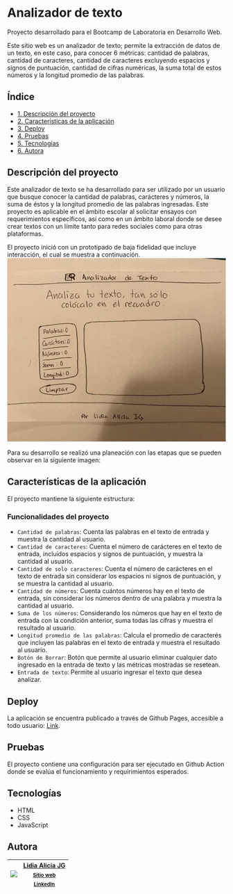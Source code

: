 # Analizador de texto

Proyecto desarrollado para el Bootcamp de Laboratoria en Desarrollo Web.

Este sitio web es un analizador de texto; permite la extracción de datos de un texto, en este caso, para conocer 6 métricas: cantidad de palabras, cantidad de caracteres, cantidad de caracteres excluyendo espacios y signos de puntuación, cantidad de cifras numéricas, la suma total de estos números y la longitud promedio de las palabras.

## Índice

* [1. Descripción del proyecto](#descripción-del-proyecto)
* [2. Características de la aplicación](#características-de-la-aplicación)
* [3. Deploy](#deploy)
* [4. Pruebas](#pruebas)
* [5. Tecnologías](#tecnologías)
* [6. Autora](#autora)

## Descripción del proyecto
Este analizador de texto se ha desarrollado para ser utilizado por un usuario que busque conocer la cantidad de palabras, carácteres y números, la suma de éstos y la longitud promedio de las palabras ingresadas. Este proyecto es aplicable en el ámbito escolar al solicitar ensayos con requerimientos específicos, así como en un ámbito laboral donde se desee crear textos con un límite tanto para redes sociales como para otras plataformas.

El proyecto inició con un prototipado de baja fidelidad que incluye interacción, el cual se muestra a continuación.
![Esquema del prototipado de baja resolución](https://github.com/LidiaAliciaJG/Laboratoria_text-analyzer/blob/691465a83b31f248df74e41e658b474e14e10464/Prototipo.gif)

Para su desarrollo se realizó una planeación con las etapas que se pueden observar en la siguiente imagen:


## Características de la aplicación
El proyecto mantiene la siguiente estructura:


### Funcionalidades del proyecto
- `Cantidad de palabras`: Cuenta las palabras en el texto de entrada y muestra la cantidad al usuario.
- `Cantidad de caracteres`: Cuenta el número de carácteres en el texto de entrada, incluidos espacios y signos de puntuación, y muestra la cantidad al usuario.
- `Cantidad de solo caracteres`: Cuenta el número de carácteres en el texto de entrada sin considerar los espacios ni signos de puntuación, y se muestra la cantidad al usuario.
- `Cantidad de números`: Cuenta cuántos números hay en el texto de entrada, sin considerar los números dentro de una palabra y muestra la cantidad al usuario.
-  `Suma de los números`: Considerando los números que hay en el texto de entrada con la condición anterior, suma todas las cifras y muestra el resultado al usuario.
-  `Longitud promedio de las palabras`: Calcula el promedio de caracterés que incluyen las palabras en el texto de entrada y muestra el resultado al usuario.
-  `Botón de Borrar`: Botón que permite al usuario eliminar cualquier dato ingresado en la entrada de texto y las métricas mostradas se resetean.
-  `Entrada de texto`: Permite al usuario ingresar el texto que desea analizar.

## Deploy
La aplicación se encuentra publicado a través de Github Pages, accesible a todo usuario: [Link](https://lidiaaliciajg.github.io/Laboratoria_text-analyzer/src/index.html).

## Pruebas
El proyecto contiene una configuración para ser ejecutado en Github Action donde se evalúa el funcionamiento y requirimientos esperados.


## Tecnologías
* HTML
* CSS
* JavaScript

## Autora

| [<img src="https://github.com/LidiaAliciaJG.png?size=139">](https://github.com/LidiaAliciaJG) | [Lidia Alicia JG](https://github.com/LidiaAliciaJG) <br> <sub>[Sitio web](https://lidiaaliciajg.github.io/)</sub> <br> <sub>[LinkedIn](https://www.linkedin.com/in/lidiaaliciajg/)</sub> |
| :---: | :---: |


